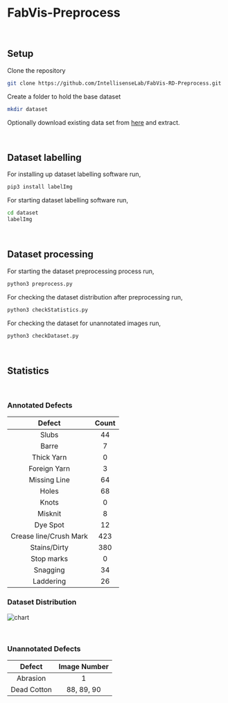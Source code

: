 # FabVis-Preprocess
 <br>

## Setup

Clone the repository

```sh
git clone https://github.com/IntellisenseLab/FabVis-RD-Preprocess.git
```

Create a folder to hold the base dataset

```sh
mkdir dataset
```

Optionally download existing data set from [here](https://drive.google.com/drive/folders/1Dux7qifXWn168jbo7LxX8lborTtgrAGl?usp=sharing) and extract.

 <br>

## Dataset labelling

For installing up dataset labelling software run,

```sh
pip3 install labelImg
```

For starting dataset labelling software run,

```sh
cd dataset
labelImg
```

<br>

## Dataset processing

For starting the dataset preprocessing process run,

```sh
python3 preprocess.py
```

For checking the dataset distribution after preprocessing run,

```sh
python3 checkStatistics.py
```

For checking the dataset for unannotated images run,

```sh
python3 checkDataset.py
```

<br>

## Statistics

<br>

### Annotated Defects

| Defect                 | Count |
| :-------------------:  | :---: |
| Slubs                  |  44   |
| Barre                  |  7    |
| Thick Yarn             |  0    |
| Foreign Yarn           |  3    |
| Missing Line           |  64   |
| Holes                  |  68   |
| Knots                  |  0    |
| Misknit                |  8    |
| Dye Spot               |  12   |
| Crease line/Crush Mark |  423  |
| Stains/Dirty           |  380  |
| Stop marks             |  0    |
| Snagging               |  34   |
| Laddering              |  26   |

### Dataset Distribution

![chart](https://user-images.githubusercontent.com/25496607/142191954-7654a94a-ffc7-455d-b078-fa96f5f29307.png)

<br>

### Unannotated Defects

| Defect      | Image Number |
| :---------: |  :---------: |
| Abrasion    |   1          |
| Dead Cotton |   88, 89, 90 |
